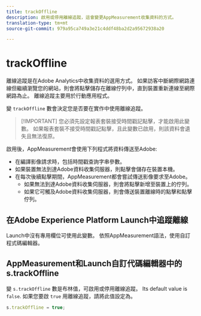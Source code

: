 ```yaml
---
title: trackOffline
description: 啟用或停用離線追蹤，這會變更AppMeasurement收集資料的方式。
translation-type: tm+mt
source-git-commit: 979a95ca749a3e21c4ddf48ba2d2a95672938a20

---
```



# trackOffline

離線追蹤是在Adobe Analytics中收集資料的選用方式。 如果訪客中斷網際網路連線但繼續瀏覽您的網站，則會將點擊儲存在離線佇列中，直到裝置重新連線至網際網路為止。 離線追蹤主要用於行動應用程式。

變 `trackOffline` 數會決定您是否要在實作中使用離線追蹤。

> [!IMPORTANT] 您必須先設定報表套裝接受時間戳記點擊，才能啟用此變數。 如果報表套裝不接受時間戳記點擊，且此變數已啟用，則該資料會遺失且無法復原。

啟用後，AppMeasurement會使用下列程式將資料傳送至Adobe:

* 在編譯影像請求時，包括時間戳查詢字串參數。
* 如果裝置無法到達Adobe資料收集伺服器，則點擊會儲存在裝置本機。
* 在每次後續點擊期間，AppMeasurement都會嘗試傳送影像要求至Adobe。
   * 如果無法到達Adobe資料收集伺服器，則會將點擊新增至裝置上的佇列。
   * 如果它可觸及Adobe資料收集伺服器，則會傳送裝置離線時的點擊和點擊佇列。

## 在Adobe Experience Platform Launch中追蹤離線

Launch中沒有專用欄位可使用此變數。 依照AppMeasurement語法，使用自訂程式碼編輯器。

## AppMeasurement和Launch自訂代碼編輯器中的s.trackOffline

變 `s.trackOffline` 數是布林值，可啟用或停用離線追蹤。 Its default value is `false`. 如果您要啟 `true` 用離線追蹤，請將此值設定為。

```js
s.trackOffline = true;
```
